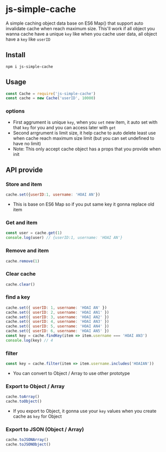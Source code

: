 # js-simple-cache

A simple caching object data base on ES6 Map() that support auto invalidate cache when reach maximum size. This'll work if all object you wanna cache have a unique `key` like when you cache user data, all object have a `key` like `userID`

## Install

```
npm i js-simple-cache
```

## Usage

```js
const Cache = require('js-simple-cache')
const cache = new Cache('userID', 10000)
```
### options

* First aggrument is unique `key`, when you `set` new item, it auto set with that `key` for you and you can access later with `get`
* Second arrgrument is limit size, it help cache to auto delete least use when cache reach maximum size limit (but you can set undefined to have no limit)
* Note: This only accept cache object has a props that you provide when init

## API provide

### Store and item

```js
cache.set({userID:1, username: 'HOAI AN'})
```
* This is base on ES6 Map so if you put same key it gonna replace old item

### Get and item

```js
const user = cache.get(1)
console.log(user) // {userID:1, username: 'HOAI AN'}
```
### Remove and item

```js
cache.remove(1)
```

### Clear cache

```js
cache.clear()
```

### find a key

```js
cache.set({ userID: 1, username: 'HOAI AN' })
cache.set({ userID: 2, username: 'HOAI AN1' })
cache.set({ userID: 3, username: 'HOAI AN2' })
cache.set({ userID: 4, username: 'HOAI AN3' })
cache.set({ userID: 5, username: 'HOAI AN4' })
cache.set({ userID: 6, username: 'HOAI AN5' })
const key = cache.findKey(item => item.username === 'HOAI AN3')
console.log(key) // 4
```

### filter

```js
const key = cache.filter(item => item.username.includes('HOAIAN'))
```
* You can convert to Object / Array to use other prototype

### Export to Object / Array

```js
cache.toArray()
cache.toObject()
```

* If you export to Object, it gonna use your `key` values when you create cache as `key` for Object

### Export to JSON (Object / Array)

```js
cache.toJSONArray()
cache.toJSONObject()
```

